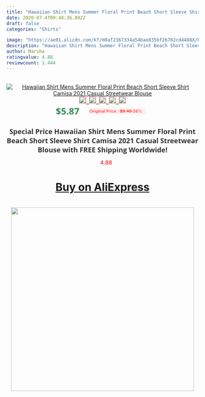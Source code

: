 ```yaml
---
title: "Hawaiian Shirt Mens Summer Floral Print Beach Short Sleeve Shirt Camisa 2021 Casual Streetwear Blouse"
date: 2020-07-4T09:40:36.892Z
draft: false
categories: "Shirts"

image: "https://ae01.alicdn.com/kf/H0af2167334a54bae835bf26702cd4488X/Hawaiian-Shirt-Mens-Summer-Floral-Print-Beach-Short-Sleeve-Shirt-Camisa-2021-Casual-Streetwear-Blouse.jpg"
description: "Hawaiian Shirt Mens Summer Floral Print Beach Short Sleeve Shirt Camisa 2021 Casual Streetwear Blouse"
author: Marsha
ratingvalue: 4.88
reviewcount: 1.444
---
```

<br>
<div style="text-align: center;">
<a href="https://s.click.aliexpress.com/e/_AKTm1X" target="_blank" rel="nofollow noopener noreferrer"><img alt="Hawaiian Shirt Mens Summer Floral Print Beach Short Sleeve Shirt Camisa 2021 Casual Streetwear Blouse" class="magnifier-image" src="https://ae01.alicdn.com/kf/H0af2167334a54bae835bf26702cd4488X/Hawaiian-Shirt-Mens-Summer-Floral-Print-Beach-Short-Sleeve-Shirt-Camisa-2021-Casual-Streetwear-Blouse.jpg_640x640.jpg">
<br>
<img style="border:1px solid salmon" src="https://ae01.alicdn.com/kf/H0af2167334a54bae835bf26702cd4488X/Hawaiian-Shirt-Mens-Summer-Floral-Print-Beach-Short-Sleeve-Shirt-Camisa-2021-Casual-Streetwear-Blouse.jpg_120x120.jpg">&nbsp;&nbsp;<img style="border:1px solid salmon" src="https://ae01.alicdn.com/kf/Ha080f594095642fc82bdc2d9c775f2ebd/Hawaiian-Shirt-Mens-Summer-Floral-Print-Beach-Short-Sleeve-Shirt-Camisa-2021-Casual-Streetwear-Blouse.jpg_120x120.jpg">&nbsp;&nbsp;<img style="border:1px solid salmon" src="https://ae01.alicdn.com/kf/H626f0a9f8a054011921a003e5ecee6f1e/Hawaiian-Shirt-Mens-Summer-Floral-Print-Beach-Short-Sleeve-Shirt-Camisa-2021-Casual-Streetwear-Blouse.jpg_120x120.jpg">&nbsp;&nbsp;<img style="border:1px solid salmon" src="https://ae01.alicdn.com/kf/H17d2dd7de22f46958805cf0f134874can/Hawaiian-Shirt-Mens-Summer-Floral-Print-Beach-Short-Sleeve-Shirt-Camisa-2021-Casual-Streetwear-Blouse.jpg_120x120.jpg">&nbsp;&nbsp;<img style="border:1px solid salmon" src="https://ae01.alicdn.com/kf/H1b83246f6bd8428ab8acb28fafbdeafd6/Hawaiian-Shirt-Mens-Summer-Floral-Print-Beach-Short-Sleeve-Shirt-Camisa-2021-Casual-Streetwear-Blouse.jpg_120x120.jpg"></a></div><br0>
<div style="text-align: center;"><span style="background-color: white; border: 0px; box-sizing: border-box; color: seagreen; display: inline-block; font-family: &quot;open sans&quot; , &quot;arial&quot; , &quot;helvetica&quot; , sans-serif , &quot;heiti&quot;; font-size: 24px; font-stretch: inherit; font-weight: 700; line-height: inherit; margin: 0px 10px 0px 0px; padding: 0px; vertical-align: middle;">$5.87 </span>
<span style="background: rgb(255 , 241 , 241); border-radius: 3px; border: 0px; box-sizing: border-box; color: #ff4747; display: inline-block; font-family: inherit; font-size: 12px; font-stretch: inherit; font-style: inherit; font-variant: inherit; font-weight: 600; line-height: inherit; margin: 0px; padding: 2px 5px; transform: scale(0.9); vertical-align: middle;">Original Price : <b style="text-decoration: line-through;">$9.46 </b> 38%&nbsp;&nbsp;</span></div>
<h1 style="color: #333333; display: inline-block; font-family: &quot;open sans&quot; , &quot;arial&quot; , &quot;helvetica&quot; , sans-serif , &quot;heiti&quot;; font-size: 18px; font-stretch: inherit; font-weight: 700; text-align: center;">Special Price Hawaiian Shirt Mens Summer Floral Print Beach Short Sleeve Shirt Camisa 2021 Casual Streetwear Blouse with FREE Shipping Worldwide!</h1>
<div style="color: #ff4747; text-align: center;">
<img src="https://4.bp.blogspot.com/-M0ZcTcb-5uY/XleCXlxnR4I/AAAAAAAAAEc/OrjgMkXV1oMQFaCRZj5HQwOCBcu3w1FegCPcBGAYYCw/s1600/star.png" style="height: 15px;">&nbsp;<b>4.88</b></div>
<div class="button_cont" align="center"><a class="buynow_a" href="https://s.click.aliexpress.com/e/_AKTm1X" target="_blank" rel="nofollow noopener noreferrer"><H1>Buy on AliExpress</H1></a></div><br>
<div class="separator" style="clear: both; text-align: center;">
<img src="https://lh3.googleusercontent.com/-pTy5HemUv9M/XlePHvY0dAI/AAAAAAAAAE4/0nX5iRUoIWY8eMW9Dpxeirr157OZliDIgCLcBGAsYHQ/s1600/badge.gif" width="480">
</div>
